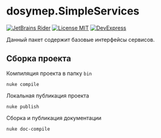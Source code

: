 # dosymep.SimpleServices

[![JetBrains Rider](https://img.shields.io/badge/JetBrains-Rider-blue.svg)](https://www.jetbrains.com/rider)
[![License MIT](https://img.shields.io/badge/License-MIT-blue.svg)](https://en.wikipedia.org/wiki/MIT_License)
[![DevExpress](https://img.shields.io/badge/DevExpress-WPF-blue.svg)](https://www.devexpress.com/products/net/controls/wpf)

Данный пакет содержит базовые интерфейсы сервисов.

## Сборка проекта

Компиляция проекта в папку `bin`
```
nuke compile
```

Локальная публикация проекта
```
nuke publish
```

Сборка и публикация документации
```
nuke doc-compile
```